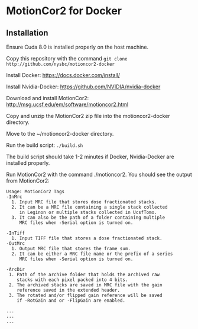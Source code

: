 # MotionCor2 for Docker

## Installation

Ensure Cuda 8.0 is installed properly on the host machine.

Copy this repository with the command `git clone http://github.com/nysbc/motioncor2-docker`

Install Docker: https://docs.docker.com/install/

Install Nvidia-Docker: https://github.com/NVIDIA/nvidia-docker

Download and install MotionCor2: http://msg.ucsf.edu/em/software/motioncor2.html

Copy and unzip the MotionCor2 zip file into the motioncor2-docker directory.

Move to the ~/motioncor2-docker directory.

Run the build script: `./build.sh`

The build script should take 1-2 minutes if Docker, Nvidia-Docker are installed properly.

Run MotionCor2 with the command ./motioncor2. You should see the output from MotionCor2:
```
Usage: MotionCor2 Tags
-InMrc         
  1. Input MRC file that stores dose fractionated stacks.
  2. It can be a MRC file containing a single stack collected
     in Leginon or multiple stacks collected in UcsfTomo.
  3. It can also be the path of a folder containing multiple
     MRC files when -Serial option is turned on.

-InTiff        
  1. Input TIFF file that stores a dose fractionated stack.
-OutMrc        
  1. Output MRC file that stores the frame sum.
  2. It can be either a MRC file name or the prefix of a series
     MRC files when -Serial option is turned on.

-ArcDir        
 1. Path of the archive folder that holds the archived raw
    stacks with each pixel packed into 4 bits.
 2. The archived stacks are saved in MRC file with the gain
    reference saved in the extended header.
 3. The rotated and/or flipped gain reference will be saved
    if -RotGain and or -FlipGain are enabled.

...
...
...
```
